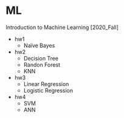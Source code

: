 # ML
Introduction to Machine Learning [2020_Fall]
- hw1
  - Naïve Bayes
- hw2
  - Decision Tree
  - Randon Forest
  - KNN
- hw3
  - Linear Regression
  - Logistic Regression
- hw4
  - SVM
  - ANN
